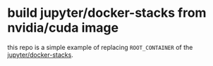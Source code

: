 # build jupyter/docker-stacks from nvidia/cuda image

this repo is a simple example of replacing `ROOT_CONTAINER` of the [jupyter/docker-stacks](https://github.com/jupyter/docker-stacks).  
